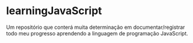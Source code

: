 # learningJavaScript
Um repositório que conterá muita determinação em documentar/registrar todo meu progresso aprendendo a linguagem de programação JavaScript.
